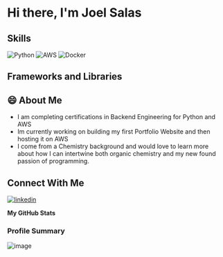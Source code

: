 # Hi there, I'm Joel Salas

<!--
**JoelSalas22/JoelSalas22** is a ✨ _special_ ✨ repository because its `README.md` (this file) appears on your GitHub profile.

Here are some ideas to get you started:

- 🔭 I’m currently working on ...
- 🌱 I’m currently learning ...
- 👯 I’m looking to collaborate on ...
- 🤔 I’m looking for help with ...
- 💬 Ask me about ...
- 📫 How to reach me: ...
- 😄 Pronouns: ...
- ⚡ Fun fact: ...
-->


## Skills
![Python](https://img.shields.io/badge/-Python-yellow?style=for-the-badge&logo=Python)
![AWS](https://img.shields.io/badge/AWS-%23FF9900.svg?style=for-the-badge&logo=amazon-aws&logoColor=white)
![Docker](https://img.shields.io/badge/Docker-2CA5E0?style=for-the-badge&logo=docker&logoColor=white)

## Frameworks and Libraries


## 😄 About Me
* I am completing certifications in Backend Engineering for Python and AWS
* Im currently working on building my first Portfolio Website and then hosting it on AWS
* I come from a Chemistry background and would love to learn more about how I can intertwine both organic chemistry and my new found passion of programming.

## Connect With Me
[![linkedin](https://img.shields.io/badge/linkedin-0A66C2?style=for-the-badge&logo=linkedin&logoColor=white)](https://www.linkedin.com/in/salas23/)


<b>My GitHub Stats</b>
### Profile Summary
![image]([{BadgeURLHere}](https://github-profile-summary-cards.vercel.app/api/cards/profile-details?username={username}&theme={theme_name})https://github-profile-summary-cards.vercel.app/api/cards/profile-details?username=JoelSalas22&theme=github_dark)

